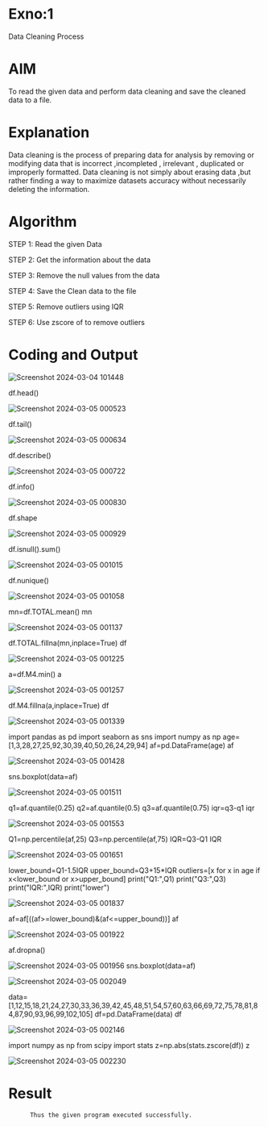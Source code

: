 # Exno:1
Data Cleaning Process

# AIM
To read the given data and perform data cleaning and save the cleaned data to a file.

# Explanation
Data cleaning is the process of preparing data for analysis by removing or modifying data that is incorrect ,incompleted , irrelevant , duplicated or improperly formatted. Data cleaning is not simply about erasing data ,but rather finding a way to maximize datasets accuracy without necessarily deleting the information.

# Algorithm
STEP 1: Read the given Data

STEP 2: Get the information about the data

STEP 3: Remove the null values from the data

STEP 4: Save the Clean data to the file

STEP 5: Remove outliers using IQR

STEP 6: Use zscore of to remove outliers

# Coding and Output

![Screenshot 2024-03-04 101448](https://github.com/DurgaV240106/exno1/assets/144870878/8d6dcf2c-6327-41e1-be6f-a28c94625b40)

df.head()

![Screenshot 2024-03-05 000523](https://github.com/DurgaV240106/exno1/assets/144870878/1bc424ed-3ecd-45d8-b971-b1653ecfe6f8)

df.tail()

![Screenshot 2024-03-05 000634](https://github.com/DurgaV240106/exno1/assets/144870878/f1a215ff-497f-42d8-9cb7-e2d93b881472)

df.describe()

![Screenshot 2024-03-05 000722](https://github.com/DurgaV240106/exno1/assets/144870878/87888bee-8660-4486-8b3f-2e57c164d6b5)

df.info()

![Screenshot 2024-03-05 000830](https://github.com/DurgaV240106/exno1/assets/144870878/9ed702a3-35ca-4cf6-a9f6-8d74d4f2c8c6)

df.shape

![Screenshot 2024-03-05 000929](https://github.com/DurgaV240106/exno1/assets/144870878/b6dd1359-d8ef-417e-8600-dbda14e9d545)

df.isnull().sum()

![Screenshot 2024-03-05 001015](https://github.com/DurgaV240106/exno1/assets/144870878/25da7b28-058c-4486-971a-56daae79f10e)

df.nunique()

![Screenshot 2024-03-05 001058](https://github.com/DurgaV240106/exno1/assets/144870878/2b55fac7-c302-416f-94e4-81606bcfd1c2)

mn=df.TOTAL.mean() mn

![Screenshot 2024-03-05 001137](https://github.com/DurgaV240106/exno1/assets/144870878/4282acb7-82ae-4d52-8b4b-3940e2bc6765)

df.TOTAL.fillna(mn,inplace=True) df

![Screenshot 2024-03-05 001225](https://github.com/DurgaV240106/exno1/assets/144870878/0f99ab8e-8586-4936-927c-a26350c4033a)

a=df.M4.min() a

![Screenshot 2024-03-05 001257](https://github.com/DurgaV240106/exno1/assets/144870878/f23b315f-30c0-453d-93b5-0c868d830dab)

df.M4.fillna(a,inplace=True) df

![Screenshot 2024-03-05 001339](https://github.com/DurgaV240106/exno1/assets/144870878/1d8952b2-ba8b-4301-b9bd-f09c437c7543)

import pandas as pd import seaborn as sns import numpy as np
age=[1,3,28,27,25,92,30,39,40,50,26,24,29,94] af=pd.DataFrame(age) af

![Screenshot 2024-03-05 001428](https://github.com/DurgaV240106/exno1/assets/144870878/41b12962-c640-4aba-b667-739f63d9263b)

sns.boxplot(data=af)

![Screenshot 2024-03-05 001511](https://github.com/DurgaV240106/exno1/assets/144870878/3581ffcd-efeb-4c84-acfd-4aa6b03e17f1)

q1=af.quantile(0.25) q2=af.quantile(0.5) q3=af.quantile(0.75) iqr=q3-q1 iqr

![Screenshot 2024-03-05 001553](https://github.com/DurgaV240106/exno1/assets/144870878/4cc5b1f3-be01-45e7-b955-97f8d3cbefb4)

Q1=np.percentile(af,25) Q3=np.percentile(af,75) IQR=Q3-Q1 IQR

![Screenshot 2024-03-05 001651](https://github.com/DurgaV240106/exno1/assets/144870878/c2d8ed1a-efec-42a7-8693-ae01a458ae5a)

lower_bound=Q1-1.5IQR upper_bound=Q3+15*IQR outliers=[x for x in age if x<lower_bound 
or x>upper_bound] print("Q1:",Q1) print("Q3:",Q3) print("IQR:",IQR) print("lower")

![Screenshot 2024-03-05 001837](https://github.com/DurgaV240106/exno1/assets/144870878/4845eaf7-bcb8-4589-be4b-ad52e3b32906)

af=af[((af>=lower_bound)&(af<=upper_bound))] af

![Screenshot 2024-03-05 001922](https://github.com/DurgaV240106/exno1/assets/144870878/4e917c1a-89a2-4b1a-83a9-a36296cf91ab)

af.dropna()

![Screenshot 2024-03-05 001956](https://github.com/DurgaV240106/exno1/assets/144870878/4f64c2fd-d4a4-4068-b667-23e6485e7a9e)
sns.boxplot(data=af)

![Screenshot 2024-03-05 002049](https://github.com/DurgaV240106/exno1/assets/144870878/60197a06-e29e-43af-a3ea-bd042a5cd28d)

data=[1,12,15,18,21,24,27,30,33,36,39,42,45,48,51,54,57,60,63,66,69,72,75,78,81,84,87,90,93,96,99,102,105] 
df=pd.DataFrame(data) df

![Screenshot 2024-03-05 002146](https://github.com/DurgaV240106/exno1/assets/144870878/115127b8-3ea2-4d08-b17d-d6fb25bb7b55)

import numpy as np from scipy import stats z=np.abs(stats.zscore(df)) z

![Screenshot 2024-03-05 002230](https://github.com/DurgaV240106/exno1/assets/144870878/9ddf0056-936e-499c-9c55-3954b5e70662)























# Result
          Thus the given program executed successfully.
